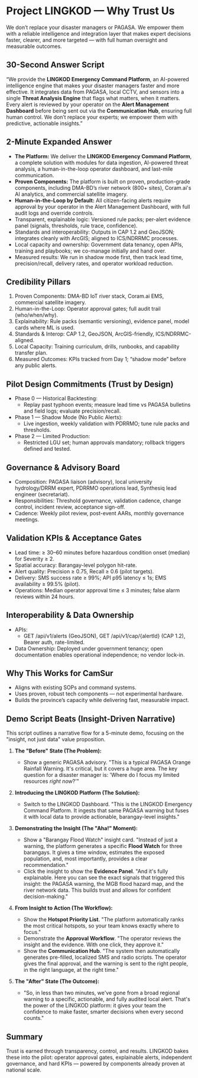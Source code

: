 # Project LINGKOD — Why Trust Us

We don’t replace your disaster managers or PAGASA. We empower them with a reliable intelligence and integration layer that makes expert decisions faster, clearer, and more targeted — with full human oversight and measurable outcomes.

## 30-Second Answer Script
“We provide the **LINGKOD Emergency Command Platform**, an AI-powered intelligence engine that makes your disaster managers faster and more effective. It integrates data from PAGASA, local CCTV, and sensors into a single **Threat Analysis Engine** that flags what matters, when it matters. Every alert is reviewed by your operator on the **Alert Management Dashboard** before being sent out via the **Communication Hub**, ensuring full human control. We don’t replace your experts; we empower them with predictive, actionable insights.”

## 2-Minute Expanded Answer
- **The Platform:** We deliver the **LINGKOD Emergency Command Platform**, a complete solution with modules for data ingestion, AI-powered threat analysis, a human-in-the-loop operator dashboard, and last-mile communication.
- **Proven Components:** The platform is built on proven, production-grade components, including DMA-BD’s river network (800+ sites), Coram.ai's AI analytics, and commercial satellite imagery.
- **Human-in-the-Loop by Default:** All citizen-facing alerts require approval by your operator in the Alert Management Dashboard, with full audit logs and override controls.
- Transparent, explainable logic: Versioned rule packs; per-alert evidence panel (signals, thresholds, rule trace, confidence).
- Standards and interoperability: Outputs in CAP 1.2 and GeoJSON; integrates cleanly with ArcGIS; aligned to ICS/NDRRMC processes.
- Local capacity and ownership: Government data tenancy, open APIs, training and playbooks; we co-manage initially and hand over.
- Measured results: We run in shadow mode first, then track lead time, precision/recall, delivery rates, and operator workload reduction.

## Credibility Pillars
1) Proven Components: DMA-BD IoT river stack, Coram.ai EMS, commercial satellite imagery.  
2) Human-in-the-Loop: Operator approval gates; full audit trail (who/when/why).  
3) Explainability: Rule packs (semantic versioning), evidence panel, model cards where ML is used.  
4) Standards & Interop: CAP 1.2, GeoJSON, ArcGIS-friendly, ICS/NDRRMC-aligned.  
5) Local Capacity: Training curriculum, drills, runbooks, and capability transfer plan.  
6) Measured Outcomes: KPIs tracked from Day 1; “shadow mode” before any public alerts.

## Pilot Design Commitments (Trust by Design)
- Phase 0 — Historical Backtesting:
  - Replay past typhoon events; measure lead time vs PAGASA bulletins and field logs; evaluate precision/recall.
- Phase 1 — Shadow Mode (No Public Alerts):
  - Live ingestion, weekly validation with PDRRMO; tune rule packs and thresholds.
- Phase 2 — Limited Production:
  - Restricted LGU set; human approvals mandatory; rollback triggers defined and tested.

## Governance & Advisory Board
- Composition: PAGASA liaison (advisory), local university hydrology/DRRM expert, PDRRMO operations lead, Synthesiq lead engineer (secretariat).
- Responsibilities: Threshold governance, validation cadence, change control, incident review, acceptance sign-off.
- Cadence: Weekly pilot review, post-event AARs, monthly governance meetings.

## Validation KPIs & Acceptance Gates
- Lead time: ≥ 30–60 minutes before hazardous condition onset (median) for Severity ≥ 2.  
- Spatial accuracy: Barangay-level polygon hit-rate.  
- Alert quality: Precision ≥ 0.75, Recall ≥ 0.6 (pilot targets).  
- Delivery: SMS success rate ≥ 99%; API p95 latency ≤ 1s; EMS availability ≥ 99.5% (pilot).  
- Operations: Median operator approval time ≤ 3 minutes; false alarm reviews within 24 hours.

## Interoperability & Data Ownership
- APIs:
  - GET /api/v1/alerts (GeoJSON), GET /api/v1/cap/{alertId} (CAP 1.2), Bearer auth, rate-limited.
- Data Ownership: Deployed under government tenancy; open documentation enables operational independence; no vendor lock-in.

## Why This Works for CamSur
- Aligns with existing SOPs and command systems.
- Uses proven, robust tech components — not experimental hardware.
- Builds the province’s capacity while delivering fast, measurable impact.

## Demo Script Beats (Insight-Driven Narrative)

This script outlines a narrative flow for a 5-minute demo, focusing on the "insight, not just data" value proposition.

1.  **The "Before" State (The Problem):**
    *   Show a generic PAGASA advisory. "This is a typical PAGASA Orange Rainfall Warning. It's critical, but it covers a huge area. The key question for a disaster manager is: 'Where do I focus my limited resources *right now*?'"

2.  **Introducing the LINGKOD Platform (The Solution):**
    *   Switch to the LINGKOD Dashboard. "This is the LINGKOD Emergency Command Platform. It ingests that same PAGASA warning but fuses it with local data to provide actionable, barangay-level insights."

3.  **Demonstrating the Insight (The "Aha!" Moment):**
    *   Show a "Barangay Flood Watch" insight card. "Instead of just a warning, the platform generates a specific **Flood Watch** for three barangays. It gives a time window, estimates the exposed population, and, most importantly, provides a clear recommendation."
    *   Click the insight to show the **Evidence Panel**. "And it's fully explainable. Here you can see the exact signals that triggered this insight: the PAGASA warning, the MGB flood hazard map, and the river network data. This builds trust and allows for confident decision-making."

4.  **From Insight to Action (The Workflow):**
    *   Show the **Hotspot Priority List**. "The platform automatically ranks the most critical hotspots, so your team knows exactly where to focus."
    *   Demonstrate the **Approval Workflow**. "The operator reviews the insight and the evidence. With one click, they approve it."
    *   Show the **Communication Hub**. "The system then automatically generates pre-filled, localized SMS and radio scripts. The operator gives the final approval, and the warning is sent to the right people, in the right language, at the right time."

5.  **The "After" State (The Outcome):**
    *   "So, in less than two minutes, we've gone from a broad regional warning to a specific, actionable, and fully audited local alert. That's the power of the LINGKOD platform: it gives your team the confidence to make faster, smarter decisions when every second counts."

## Summary
Trust is earned through transparency, control, and results. LINGKOD bakes these into the pilot: operator approval gates, explainable alerts, independent governance, and hard KPIs — powered by components already proven at national scale.
